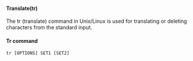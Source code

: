 #### Translate(tr)

The tr (translate) command in Unix/Linux is used for translating or deleting characters from the standard input.

#### Tr command 
```
tr [OPTIONS] SET1 [SET2]


```

